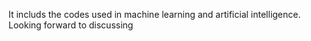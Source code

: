 It includs the codes used in machine learning and artificial intelligence. Looking forward to discussing
